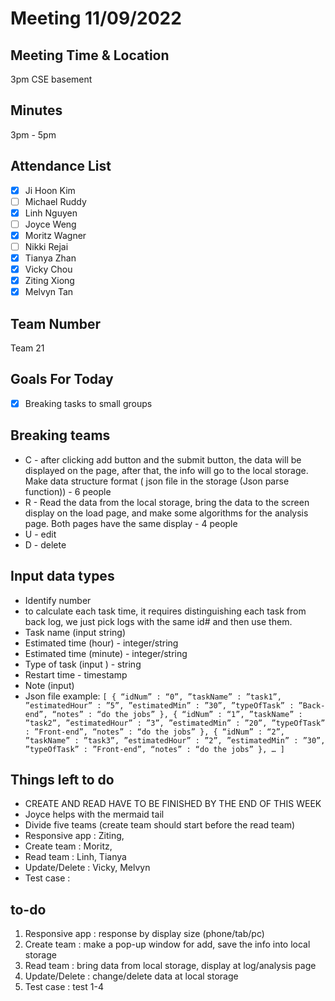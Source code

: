 # Meeting 11/09/2022

## Meeting Time & Location
3pm CSE basement

## Minutes
3pm - 5pm

## Attendance List
- [x] Ji Hoon Kim
- [ ] Michael Ruddy
- [x] Linh Nguyen
- [ ] Joyce Weng
- [x] Moritz Wagner
- [ ] Nikki Rejai
- [x] Tianya Zhan
- [x] Vicky Chou
- [x]  Ziting Xiong 
- [x]  Melvyn Tan

## Team Number
Team 21

## Goals For Today
- [x] Breaking tasks to small groups

## Breaking teams
- C - after clicking add button and the submit button, the data will be displayed on the page, after that, the info will go to the local storage. Make data structure format ( json file in the storage (Json parse function)) - 6 people
- R - Read the data from the local storage, bring the data to the screen display on the load page, and make some algorithms for the analysis page. Both pages have the same display - 4 people
- U -  edit 
- D - delete
## Input data types
- Identify number 
- to calculate each task time, it requires distinguishing each task from back log, we just pick logs with the same id# and then use them.
- Task name (input string)
- Estimated time (hour) - integer/string
- Estimated time (minute) - integer/string
- Type of task (input ) - string
- Restart time - timestamp 
- Note (input)
- Json file example:
`
[
{
	“idNum” : “0”,
”taskName” : ”task1”,
”estimatedHour” : ”5”,
”estimatedMin” : ”30”,
”typeOfTask” : ”Back-end”,
“notes” : “do the jobs”
},
{
“idNum” : “1”,
”taskName” : ”task2”,
”estimatedHour” : ”3”,
”estimatedMin” : ”20”,
”typeOfTask” : ”Front-end”,
“notes” : “do the jobs”
},
{
“idNum” : “2”,
”taskName” : ”task3”,
”estimatedHour” : ”2”,
”estimatedMin” : ”30”,
”typeOfTask” : ”Front-end”,
“notes” : “do the jobs”
},
…
]
`


## Things left to do
- CREATE AND READ HAVE TO BE FINISHED BY THE END OF THIS WEEK
- Joyce helps with the mermaid tail
- Divide five teams (create team should start before the read team)
- Responsive app	: Ziting,
- Create team	: Moritz,
- Read team	: Linh, Tianya
- Update/Delete	: Vicky, Melvyn
- Test case		:

## to-do
1. Responsive app	: response by display size (phone/tab/pc)
2. Create team	: make a pop-up window for add, save the info into local storage 
3. Read team	: bring data from local storage, display at log/analysis page
4. Update/Delete	: change/delete data at local storage
5. Test case		: test 1-4

